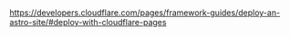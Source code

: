 

#

https://developers.cloudflare.com/pages/framework-guides/deploy-an-astro-site/#deploy-with-cloudflare-pages
